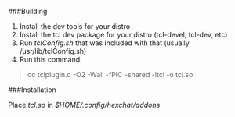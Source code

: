 ###Building

1. Install the dev tools for your distro
2. Install the tcl dev package for your distro (tcl-devel, tcl-dev, etc)
3. Run *tclConfig.sh* that was included with that (usually /usr/lib/tclConfig.sh)
4. Run this command:
>cc tclplugin.c -O2 -Wall -fPIC -shared -ltcl -o tcl.so

###Installation

Place *tcl.so* in *$HOME/.config/hexchat/addons*
